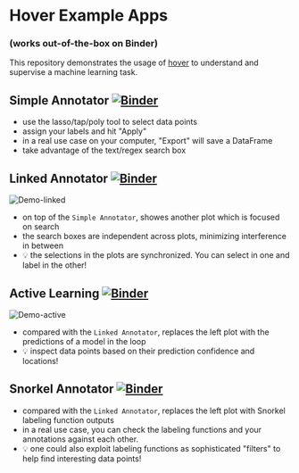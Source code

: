 # Hover Example Apps

### (works out-of-the-box on Binder)

This repository demonstrates the usage of [hover](https://github.com/phurwicz/hover) to understand and supervise a machine learning task.

## Simple Annotator [![Binder](https://mybinder.org/badge_logo.svg)](https://mybinder.org/v2/gh/phurwicz/hover-binder/master?urlpath=/proxy/5006/app-simple-annotator)

- use the lasso/tap/poly tool to select data points
- assign your labels and hit "Apply"
- in a real use case on your computer, "Export" will save a DataFrame
- take advantage of the text/regex search box

## Linked Annotator [![Binder](https://mybinder.org/badge_logo.svg)](https://mybinder.org/v2/gh/phurwicz/hover-binder/master?urlpath=/proxy/5006/app-linked-annotator)

![Demo-linked](images/app-linked-annotator.gif)

- on top of the `Simple Annotator`, showes another plot which is focused on search
- the search boxes are independent across plots, minimizing interference in between
- :bulb: the selections in the plots are synchronized. You can select in one and label in the other!

## Active Learning [![Binder](https://mybinder.org/badge_logo.svg)](https://mybinder.org/v2/gh/phurwicz/hover-binder/master?urlpath=/proxy/5006/app-active-learning)

![Demo-active](images/app-active-learning.gif)

- compared with the `Linked Annotator`, replaces the left plot with the predictions of a model in the loop
- :bulb: inspect data points based on their prediction confidence and locations!

## Snorkel Annotator [![Binder](https://mybinder.org/badge_logo.svg)](https://mybinder.org/v2/gh/phurwicz/hover-binder/master?urlpath=/proxy/5006/app-snorkel-annotator)

- compared with the `Linked Annotator`, replaces the left plot with Snorkel labeling function outputs
- in a real use case, you can check the labeling functions and your annotations against each other.
- :bulb: one could also exploit labeling functions as sophisticated "filters" to help find interesting data points!
